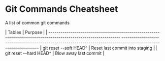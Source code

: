 # Git Commands Cheatsheet

A list of common git commands

| Tables                                                                                                             | Purpose                                                                                                        |
| ------------------------------------------------------------------------------------------------------------------ ------------------------------------------------------------------------------------------------------------------
| git reset --soft HEAD^                                                                                             | Reset last commit into staging                                                                                 |
| git reset --hard HEAD^                                                                                             | Blow away last commit                                                                                          |